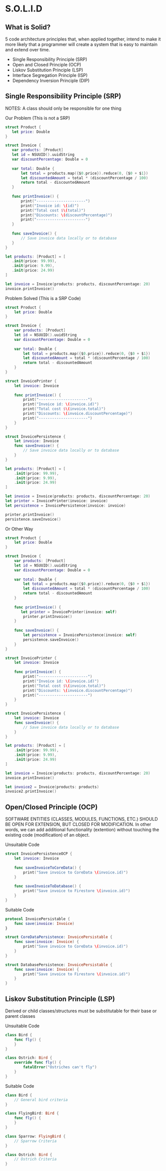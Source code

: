 # S.O.L.I.D

## What is Solid?

5 code architecture principles that, when applied together, intend to make it more likely that a programmer will create a
system that is easy to maintain and extend over time.


- Single Responsibility Principle (SRP)
- Open and Closed Principle (OCP)
- Liskov Substitution Principle (LSP)
- Interface Segregation Principle (ISP)
-  Dependency Inversion Principle (DIP)


  ## Single Responsibility Principle (SRP)

 NOTES:  A class should only be  responsible for one thing

Our Problem (This is not a SRP)
 ```swift
struct Product {
    let price: Double
}

struct Invoice {
    var products: [Product]
    let id = NSUUID().uuidString
    var discountPercentage: Double = 0
    
    var total: Double {
        let total = products.map({$0.price}).reduce(0, {$0 + $1})
        let discountedAmount = total * (discountPercentage / 100)
        return total - discountedAmount
    }
    
    func printInvoice() {
        print("----------------------")
        print("Invoice id: \(id)")
        print("Total cost $\(total)")
        print("Discounts: \(discountPercentage)")
        print("----------------------")
    }
    
    func saveInvoice() {
        // Save invoice data locally or to database
    }
}

let products: [Product] = [
    .init(price: 99.99),
    .init(price: 9.99),
    .init(price: 24.99)
]

let invoice = Invoice(products: products, discountPercentage: 20)
invoice.printInvoice()
```

Problem Solved (This is a SRP Code)

```swift
struct Product {
    let price: Double
}

struct Invoice {
    var products: [Product]
    let id = NSUUID().uuidString
    var discountPercentage: Double = 0
    
    var total: Double {
        let total = products.map({$0.price}).reduce(0, {$0 + $1})
        let discountedAmount = total * (discountPercentage / 100)
        return total - discountedAmount
    }
}

struct InvoicePrinter {
    let invoice: Invoice
    
    func printInvoice() {
        print("----------------------")
        print("Invoice id: \(invoice.id)")
        print("Total cost $\(invoice.total)")
        print("Discounts: \(invoice.discountPercentage)")
        print("----------------------")
    }
}

struct InvoicePersistence {
    let invoice: Invoice
    func saveInvoice() {
        // Save invoice data locally or to database
    }
}

let products: [Product] = [
    .init(price: 99.99),
    .init(price: 9.99),
    .init(price: 24.99)
]

let invoice = Invoice(products: products, discountPercentage: 20)
let printer = InvoicePrinter(invoice: invoice)
let persistence = InvoicePersistence(invoice: invoice)

printer.printInvoice()
persistence.saveInvoice()
```

Or Other Way 

```swift
struct Product {
    let price: Double
}

struct Invoice {
    var products: [Product]
    let id = NSUUID().uuidString
    var discountPercentage: Double = 0
    
    var total: Double {
        let total = products.map({$0.price}).reduce(0, {$0 + $1})
        let discountedAmount = total * (discountPercentage / 100)
        return total - discountedAmount
    }
    
    func printInvoice() {
       let printer = InvoicePrinter(invoice: self)
        printer.printInvoice()
    }
    
    func saveInvoice() {
        let persistence = InvoicePersistence(invoice: self)
        persistence.saveInvoice()
    }
}

struct InvoicePrinter {
    let invoice: Invoice
    
    func printInvoice() {
        print("----------------------")
        print("Invoice id: \(invoice.id)")
        print("Total cost $\(invoice.total)")
        print("Discounts: \(invoice.discountPercentage)")
        print("----------------------")
    }
}

struct InvoicePersistence {
    let invoice: Invoice
    func saveInvoice() {
        // Save invoice data locally or to database
    }
}

let products: [Product] = [
    .init(price: 99.99),
    .init(price: 9.99),
    .init(price: 24.99)
]

let invoice = Invoice(products: products, discountPercentage: 20)
invoice.printInvoice()

let invoice2 = Invoice(products: products)
invoice2.printInvoice()
```


## Open/Closed Principle (OCP)

SOFTWARE ENTITIES (CLASSES, MODULES, FUNCTIONS, ETC.) SHOULD BE OPEN FOR EXTENSION, BUT CLOSED FOR MODIFICATION. In other words, we can add additional functionality (extention) without touching the existing code (modification) of an object.

Unsuitable Code

```swift
struct InvoicePersistenceOCP {
    let invoice: Invoice
    
    func saveInvoiceToCoreData() {
        print("Save invoice to CoreData \(invoice.id)")
    }
    
    func saveInvoiceToDatabase() {
        print("Save invoice to Firestore \(invoice.id)")
    }
}
```


Suitable Code

```swift
protocol InvoicePersistable {
    func save(invoice: Invoice)
}

struct CoreDataPersistence: InvoicePersistable {
    func save(invoice: Invoice) {
        print("Save invoice to CoreData \(invoice.id)")
    }
}

struct DatabasePersistence: InvoicePersistable {
    func save(invoice: Invoice) {
        print("Save invoice to Firestore \(invoice.id)")
    }
}
```

## Liskov Substitution Principle (LSP)

Derived or child classes/structures must be substitutable for their base or parent classes

Unsuitable Code

```swift
class Bird {
    func fly() {
    }
}

class Ostrich: Bird {
    override func fly() {
        fatalError("Ostriches can't fly")
    }
}
```

Suitable Code

```swift
class Bird {
    // General bird criteria
}

class FlyingBird: Bird {
    func fly() {
    }
}

class Sparrow: FlyingBird {
    // Sparrow Criteria
}

class Ostrich: Bird {
    // Ostrich Criteria
}
```




